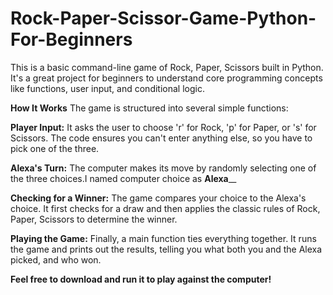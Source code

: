 # Rock-Paper-Scissor-Game-Python-For-Beginners
This is a basic command-line game of Rock, Paper, Scissors built in Python. It's a great project for beginners to understand core programming concepts like functions, user input, and conditional logic.

**How It Works**
The game is structured into several simple functions:

**Player Input:** It asks the user to choose 'r' for Rock, 'p' for Paper, or 's' for Scissors. The code ensures you can't enter anything else, so you have to pick one of the three.

**Alexa's Turn:** The computer makes its move by randomly selecting one of the three choices.I named computer choice as **Alexa**__

**Checking for a Winner:** The game compares your choice to the Alexa's choice. It first checks for a draw and then applies the classic rules of Rock, Paper, Scissors to determine the winner.

**Playing the Game:** Finally, a main function ties everything together. It runs the game and prints out the results, telling you what both you and the Alexa picked, and who won.

**Feel free to download and run it to play against the computer!**
